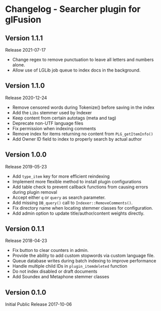 # Changelog - Searcher plugin for glFusion

## Version 1.1.1
Release 2021-07-17
- Change regex to remove punctuation to leave all letters and numbers alone.
- Allow use of LGLib job queue to index docs in the background.

## Version 1.1.0
Release 2020-12-24
- Remove censored words during Tokenize() before saving in the index
- Add the `Libs` stemmer used by Indexer
- Keep content from certain autotags (meta and tag)
- Deprecate non-UTF language files
- Fix permission when indexing comments
- Remove index for items returning no content from `PLG_getItemInfo()`
- Add Owner ID field to index to properly search by actual author

## Version 1.0.0
Release 2019-05-23
- Add `type_item` key for more efficient reindexing
- Implement more flexible method to install plugin configurations
- Add table check to prevent callback functions from causing errors during plugin removal
- Accept either `q` or `query` as search parameter.
- Add missing `DB_query()` call to `Indexer::RemoveComments()`.
- Fix directory name when locating stemmer classes for configuration.
- Add admin option to update title/author/content weights directly.

## Version 0.1.1
Release 2018-04-23
- Fix button to clear counters in admin.
- Provide the ability to add custom stopwords via custom language file.
- Queue database writes during batch indexing to improve performance
- Handle multiple child IDs in `plugin_itemdeleted` function
- Do not index disabled or draft documents
- Add Soundex and Metaphone stemmer classes

## Version 0.1.0
Initial Public Release 2017-10-06
